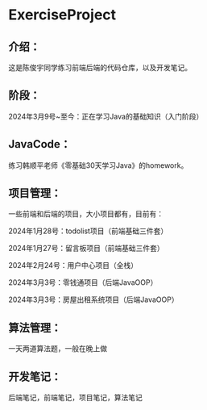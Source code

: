 # ExerciseProject

## 介绍：

这是陈俊宇同学练习前端后端的代码仓库，以及开发笔记。

## 阶段：

2024年3月9号~至今：正在学习Java的基础知识（入门阶段）

## JavaCode：

练习韩顺平老师《零基础30天学习Java》的homework。

## 项目管理：

一些前端和后端的项目，大小项目都有，目前有：

2024年1月28号：todolist项目（前端基础三件套）

2024年1月27号：留言板项目（前端基础三件套）

2024年2月24号：用户中心项目（全栈）

2024年3月3号：零钱通项目（后端JavaOOP）

2024年3月3号：房屋出租系统项目（后端JavaOOP）

## 算法管理：

一天两道算法题，一般在晚上做

## 开发笔记：

后端笔记，前端笔记，项目笔记，算法笔记